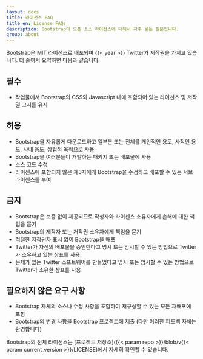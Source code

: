 ```yaml
---
layout: docs
title: 라이선스 FAQ
title_en: License FAQs
description: Bootstrap의 오픈 소스 라이선스에 대해서 자주 묻는 질문입니다.
group: about
---
```


Bootstrap은 MIT 라이선스로 배포되며 {{< year >}} Twitter가 저작권을 가지고 있습니다. 더 줄여서 요약하면 다음과 같습니다.

## 필수

- 작업물에서 Bootstrap의 CSS와 Javascript 내에 포함되어 있는 라이선스 및 저작권 고지를 유지

## 허용

- Bootstrap을 자유롭게 다운로드하고 일부분 또는 전체를 개인적인 용도, 사적인 용도, 사내 용도, 상업적 목적으로 사용
- Bootstrap을 여러분들이 개발하는 패키지 또는 배포물에 사용
- 소스 코드 수정
- 라이센스에 포함되지 않은 제3자에게 Bootstrap을 수정하고 배포할 수 있는 서브라이센스를 부여

## 금지

- Bootstrap은 보증 없이 제공되므로 작성자와 라이센스 소유자에게 손해에 대한 책임을 묻기
- Bootstrap의 제작자 또는 저작권 소유자에게 책임을 묻기
- 적절한 저작권자 표시 없이 Bootstrap을 배포
- Twitter가 자신의 배포물을 승인한다고 명시 또는 암시할 수 있는 방법으로 Twitter가 소유하고 있는 상표를 사용
- 문제가 있는 Twitter 소프트웨어를 만들었다고 명시 또는 암시할 수 있는 방법으로 Twitter가 소유한 상표를 사용

## 필요하지 않은 요구 사항

- Bootstrap 자체의 소스나 수정 사항을 포함하여 재구성할 수 있는 모든 재배포에 포함
- Bootstrap의 변경 사항을 Bootstrap 프로젝트에 제출 (다만 이러한 피드백 자체는 환영합니다)

Bootstrap의 전체 라이선스는 [프로젝트 저장소]({{< param repo >}}/blob/v{{< param current_version >}}/LICENSE)에서 자세히 확인할 수 있습니다.
